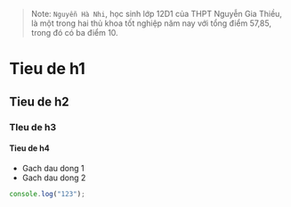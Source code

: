 > Note: `Nguyễn Hà Nhi`, học sinh lớp 12D1 của THPT Nguyễn Gia Thiều, là một trong hai thủ khoa tốt nghiệp năm nay với tổng điểm 57,85, trong đó có ba điểm 10.

# Tieu de h1
## Tieu de h2
### TIeu de h3
#### Tieu de h4

- Gach dau dong 1
- Gach dau dong 2

```js
console.log("123");
```